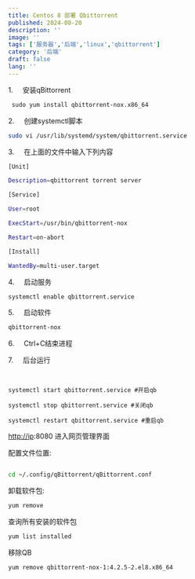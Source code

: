 ```yaml
---
title: Centos 8 部署 Qbittorrent
published: 2024-08-20
description: ''
image: ''
tags: ['服务器','后端','linux','qbittorrent']
category: '后端'
draft: false 
lang: ''
---
```


1.     安装qBittorrent

```sh
 sudo yum install qbittorrent-nox.x86_64
```

2.     创建systemctl脚本

```sh
sudo vi /usr/lib/systemd/system/qbittorrent.service
```

3.     在上面的文件中输入下列内容

```sh
[Unit]

Description=qbittorrent torrent server

[Service]

User=root

ExecStart=/usr/bin/qbittorrent-nox

Restart=on-abort

[Install]

WantedBy=multi-user.target
```

4.     启动服务

```sh
systemctl enable qbittorrent.service

```

5.     启动软件

```sh
qbittorrent-nox
```

6.     Ctrl+C结束进程

7.     后台运行

```shsystemctl start qbittorrent.service


systemctl start qbittorrent.service #开启qb

systemctl stop qbittorrent.service #关闭qb

systemctl restart qbittorrent.service #重启qb

```

[http://ip](http://ip):8080 进入网页管理界面

配置文件位置:

```sh

cd ~/.config/qBittorrent/qBittorrent.conf
```

卸载软件包:

```sh
yum remove
```

查询所有安装的软件包

```sh
yum list installed
```

移除QB

```sh
yum remove qbittorrent-nox-1:4.2.5-2.el8.x86_64
```
